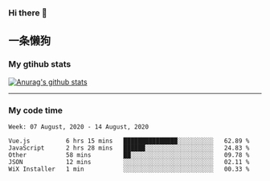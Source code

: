 ### Hi there 👋

## 一条懒狗
<!--
**kiss-me-quickly/kiss-me-quickly** is a ✨ _special_ ✨ repository because its `README.md` (this file) appears on your GitHub profile.

Here are some ideas to get you started:

- 🔭 I’m currently working on ...
- 🌱 I’m currently learning ...
- 👯 I’m looking to collaborate on ...
- 🤔 I’m looking for help with ...
- 💬 Ask me about ...
- 📫 How to reach me: ...
- 😄 Pronouns: ...
- ⚡ Fun fact: ...
-->


### My gtihub stats

[![Anurag's github stats](https://github-readme-stats.vercel.app/api?username=kiss-me-quickly)](https://github.com/anuraghazra/github-readme-stats)

***

### My code time

<!--START_SECTION:waka-->
```text
Week: 07 August, 2020 - 14 August, 2020

Vue.js          6 hrs 15 mins   ███████████████░░░░░░░░░░   62.89 % 
JavaScript      2 hrs 28 mins   ██████░░░░░░░░░░░░░░░░░░░   24.83 % 
Other           58 mins         ██░░░░░░░░░░░░░░░░░░░░░░░   09.78 % 
JSON            12 mins         ░░░░░░░░░░░░░░░░░░░░░░░░░   02.11 % 
WiX Installer   1 min           ░░░░░░░░░░░░░░░░░░░░░░░░░   00.33 %
```
<!--END_SECTION:waka-->
